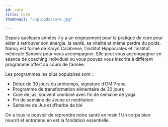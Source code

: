 ```yaml
---
id: cure
title: Cure
thumbnail: "/uploads/cure.jpg"

---
```

Depuis quelques années il y a un engouement pour la pratique de cure pour aider à retrouver son énergie, la santé, sa vitalité et même perdre du poids. Nancy est formé de Karyn Calabrese, l’institut Hippocrates et l’institut médicale Sanoviv pour vous accompagner. Elle peut vous accompagner en séance de coaching individuel ou vous pouvez vous inscrire à différent programme offert au cours de l’année.

Les programmes les plus populaires sont :

- Détox de 30 jours du printemps, signature d’OM Prana
- Programme de transformation alimentaire de 30 jours
- Cure de jus, souvent combiné avec fin de semaine de yoga
- Fin de semaine de Jeune et méditation
- Semaine de Jus et d’herbe de blé

On a tous le pouvoir de reprendre notre santé en main ! Un corps bien nourrit et entretenu en est la fondation essentielle.